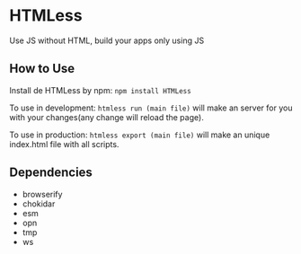 # HTMLess
Use JS without HTML, build your apps only using JS

## How to Use

Install de HTMLess by npm:
```npm install HTMLess```


To use in development:
```htmless run (main file)```
will make an server for you with your changes(any change will reload the page).


To use in production:
```htmless export (main file)```
will make an unique index.html file with all scripts.


## Dependencies
* browserify
* chokidar
* esm
* opn
* tmp
* ws